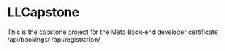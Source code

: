 # LLCapstone
This is the capstone project for the Meta Back-end developer certificate
/api/bookings/
/api/registration/
